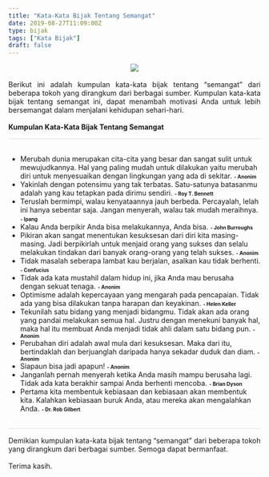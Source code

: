 ```yaml
---
title: "Kata-Kata Bijak Tentang Semangat"
date: 2019-08-27T11:09:00Z
type: bijak
tags: ["Kata Bijak"]
draft: false
---
```


<div dir="ltr" style="text-align: left;" trbidi="on"><div style="text-align: justify;"><div class="separator" style="clear: both; text-align: center;"><img border="0" data-original-height="500" data-original-width="900" src="https://1.bp.blogspot.com/-K7WVwJHYddM/XWSszsDQ5mI/AAAAAAAAUVU/JVEhboUkwqsI4WQhhJX3Lyl-p0TWDxWeQCLcBGAs/s1600/nature-village.jpg" /></div><br />Berikut ini adalah kumpulan kata-kata bijak tentang “semangat” dari beberapa tokoh yang dirangkum dari berbagai sumber. Kumpulan kata-kata bijak tentang semangat ini, dapat menambah motivasi Anda untuk lebih bersemangat dalam menjalani kehidupan sehari-hari.<br /><a name='more'></a></div><br /><div style="border-bottom: 1px solid #ddd; padding-bottom: 15px; text-align: justify;"><b>Kumpulan Kata-Kata Bijak Tentang Semangat</b></div><br /><ul style="text-align: left;"><li>Merubah dunia merupakan cita-cita yang besar dan sangat sulit untuk mewujudkannya. Hal yang paling mudah untuk dilakukan yaitu merubah diri untuk menyesuaikan dengan lingkungan yang ada di sekitar. <span style="font-size: x-small;"><b>- Anonim</b></span></li><li>Yakinlah dengan potensimu yang tak terbatas. Satu-satunya batasanmu adalah yang kau tetapkan pada dirimu sendiri. <span style="font-size: x-small;"><b>- Roy T. Bennett</b></span></li><li>Teruslah bermimpi, walau kenyataannya jauh berbeda. Percayalah, lelah ini hanya sebentar saja. Jangan menyerah, walau tak mudah meraihnya. <span style="font-size: x-small;"><b>- Ipang</b></span></li><li>Kalau Anda berpikir Anda bisa melakukannya, Anda bisa. <span style="font-size: x-small;"><b>- John Burroughs</b></span></li><li>Pikiran akan sangat menentukan kesuksesan dari diri kita masing-masing. Jadi berpikirlah untuk menjaid orang yang sukses dan selalu melakukan tindakan dari banyak orang-orang yang telah sukses. <span style="font-size: x-small;"><b>- Anonim</b></span></li><li>Tidak masalah seberapa lambat kau berjalan, asalkan kau tidak berhenti. <span style="font-size: x-small;"><b>- Confucius</b></span></li><li>Tidak ada kata mustahil dalam hidup ini, jika Anda mau berusaha dengan sekuat tenaga. <span style="font-size: x-small;"><b>- Anonim</b></span></li><li>Optimisme adalah kepercayaan yang mengarah pada pencapaian. Tidak ada yang bisa dilakukan tanpa harapan dan keyakinan. <span style="font-size: x-small;"><b>- Helen Keller</b></span></li><li>Tekunilah satu bidang yang menjadi bidangmu. Tidak akan ada orang yang pandai melakukan semua hal. Justru dengan menekuni banyak hal, maka hal itu membuat Anda menjadi tidak ahli dalam satu bidang pun. <span style="font-size: x-small;"><b>- Anonim</b></span></li><li>Perubahan diri adalah awal mula dari kesuksesan. Maka dari itu, bertindaklah dan berjuanglah daripada hanya sekadar duduk dan diam. <span style="font-size: x-small;"><b>- Anonim</b></span></li><li>Siapaun bisa jadi apapun! <span style="font-size: x-small;"><b>- Anonim</b></span></li><li>Janganlah pernah menyerah ketika Anda masih mampu berusaha lagi. Tidak ada kata berakhir sampai Anda berhenti mencoba. <span style="font-size: x-small;"><b>- Brian Dyson</b></span></li><li>Pertama kita membentuk kebiasaan dan kebiasaan akan membentuk kita. Kalahkan kebiasaan buruk Anda, atau mereka akan mengalahkan Anda. <span style="font-size: x-small;"><b>- Dr. Rob Gilbert</b></span></li></ul><br /><div style="border-top: 1px solid #ddd; padding-top: 15px; text-align: justify;">Demikian kumpulan kata-kata bijak tentang “semangat” dari beberapa tokoh yang dirangkum dari berbagai sumber. Semoga dapat bermanfaat.</div><br /><div style="text-align: justify;">Terima kasih.</div></div>
